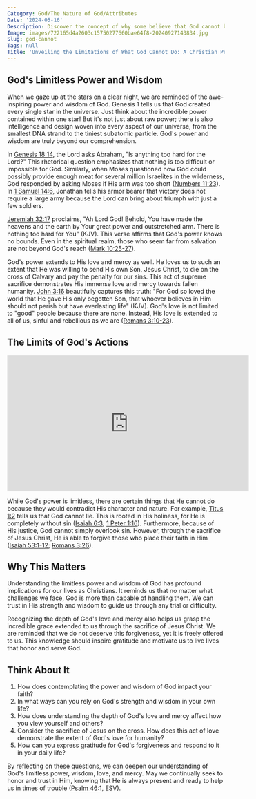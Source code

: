 ```yaml
---
Category: God/The Nature of God/Attributes
Date: '2024-05-16'
Description: Discover the concept of why some believe that God cannot be proven scientifically. Explore the philosophical and theological perspectives in this compelling article.
Image: images/722165d4a2603c15750277660bae64f8-20240927143834.jpg
Slug: god-cannot
Tags: null
Title: 'Unveiling the Limitations of What God Cannot Do: A Christian Perspective'
---
```


## God's Limitless Power and Wisdom

When we gaze up at the stars on a clear night, we are reminded of the awe-inspiring power and wisdom of God. Genesis 1 tells us that God created every single star in the universe. Just think about the incredible power contained within one star! But it's not just about raw power; there is also intelligence and design woven into every aspect of our universe, from the smallest DNA strand to the tiniest subatomic particle. God's power and wisdom are truly beyond our comprehension.

In [Genesis 18:14](https://www.bibleref.com/Genesis/18/Genesis-18-14.html), the Lord asks Abraham, "Is anything too hard for the Lord?" This rhetorical question emphasizes that nothing is too difficult or impossible for God. Similarly, when Moses questioned how God could possibly provide enough meat for several million Israelites in the wilderness, God responded by asking Moses if His arm was too short ([Numbers 11:23](https://www.bibleref.com/Numbers/11/Numbers-11-23.html)). In [1 Samuel 14:6](https://www.bibleref.com/1-Samuel/14/1-Samuel-14-6.html), Jonathan tells his armor bearer that victory does not require a large army because the Lord can bring about triumph with just a few soldiers. 

[Jeremiah 32:17](https://www.bibleref.com/Jeremiah/32/Jeremiah-32-17.html) proclaims, "Ah Lord God! Behold, You have made the heavens and the earth by Your great power and outstretched arm. There is nothing too hard for You" (KJV). This verse affirms that God's power knows no bounds. Even in the spiritual realm, those who seem far from salvation are not beyond God's reach ([Mark 10:25-27](https://www.bibleref.com/Mark/10/Mark-10-25.html)).

God's power extends to His love and mercy as well. He loves us to such an extent that He was willing to send His own Son, Jesus Christ, to die on the cross of Calvary and pay the penalty for our sins. This act of supreme sacrifice demonstrates His immense love and mercy towards fallen humanity. [John 3:16](https://www.bibleref.com/John/3/John-3-16.html) beautifully captures this truth: "For God so loved the world that He gave His only begotten Son, that whoever believes in Him should not perish but have everlasting life" (KJV). God's love is not limited to "good" people because there are none. Instead, His love is extended to all of us, sinful and rebellious as we are ([Romans 3:10-23](https://www.bibleref.com/Romans/3/Romans-3-10.html)).

## The Limits of God's Actions


<iframe width="560" height="315" src="https://www.youtube.com/embed/5MChgCghLJg" frameborder="0" allow="autoplay; encrypted-media" allowfullscreen></iframe>


While God's power is limitless, there are certain things that He cannot do because they would contradict His character and nature. For example, [Titus 1:2](https://www.bibleref.com/Titus/1/Titus-1-2.html) tells us that God cannot lie. This is rooted in His holiness, for He is completely without sin ([Isaiah 6:3](https://www.bibleref.com/Isaiah/6/Isaiah-6-3.html); [1 Peter 1:16](https://www.bibleref.com/1-Peter/1/1-Peter-1-16.html)). Furthermore, because of His justice, God cannot simply overlook sin. However, through the sacrifice of Jesus Christ, He is able to forgive those who place their faith in Him ([Isaiah 53:1-12](https://www.bibleref.com/Isaiah/53/Isaiah-53-1.html); [Romans 3:26](https://www.bibleref.com/Romans/3/Romans-3-26.html)).

## Why This Matters

Understanding the limitless power and wisdom of God has profound implications for our lives as Christians. It reminds us that no matter what challenges we face, God is more than capable of handling them. We can trust in His strength and wisdom to guide us through any trial or difficulty.

Recognizing the depth of God's love and mercy also helps us grasp the incredible grace extended to us through the sacrifice of Jesus Christ. We are reminded that we do not deserve this forgiveness, yet it is freely offered to us. This knowledge should inspire gratitude and motivate us to live lives that honor and serve God.

## Think About It

1. How does contemplating the power and wisdom of God impact your faith?
2. In what ways can you rely on God's strength and wisdom in your own life?
3. How does understanding the depth of God's love and mercy affect how you view yourself and others?
4. Consider the sacrifice of Jesus on the cross. How does this act of love demonstrate the extent of God's love for humanity?
5. How can you express gratitude for God's forgiveness and respond to it in your daily life?

By reflecting on these questions, we can deepen our understanding of God's limitless power, wisdom, love, and mercy. May we continually seek to honor and trust in Him, knowing that He is always present and ready to help us in times of trouble ([Psalm 46:1](https://www.bibleref.com/Psalm/46/Psalm-46-1.html), ESV).